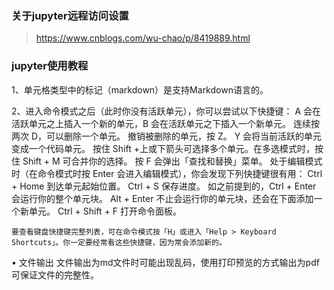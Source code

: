 ### 关于jupyter远程访问设置
> 	https://www.cnblogs.com/wu-chao/p/8419889.html

### jupyter使用教程
1、单元格类型中的标记（markdown）是支持Markdown语言的。

2、进入命令模式之后（此时你没有活跃单元），你可以尝试以下快捷键：
	A 会在活跃单元之上插入一个新的单元，B 会在活跃单元之下插入一个新单元。
	连续按两次 D，可以删除一个单元。
	撤销被删除的单元，按 Z。
	Y 会将当前活跃的单元变成一个代码单元。
	按住 Shift +上或下箭头可选择多个单元。在多选模式时，按住 Shift + M 可合并你的选择。
	按 F 会弹出「查找和替换」菜单。
	处于编辑模式时（在命令模式时按 Enter 会进入编辑模式），你会发现下列快捷键很有用：
	Ctrl + Home 到达单元起始位置。
	Ctrl + S 保存进度。
	如之前提到的，Ctrl + Enter 会运行你的整个单元块。
	Alt + Enter 不止会运行你的单元块，还会在下面添加一个新单元。
	Ctrl + Shift + F 打开命令面板。
	
	要查看键盘快捷键完整列表，可在命令模式按「H」或进入「Help > Keyboard Shortcuts」。你一定要经常看这些快捷键，因为常会添加新的。
• 文件输出
	文件输出为md文件时可能出现乱码，使用打印预览的方式输出为pdf可保证文件的完整性。